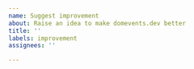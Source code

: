 ```yaml
---
name: Suggest improvement
about: Raise an idea to make domevents.dev better
title: ''
labels: improvement
assignees: ''

---
```




